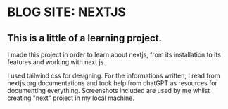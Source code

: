 # BLOG SITE: NEXTJS

## This is a little of a learning project.
I made this project in order to learn about nextjs, from its installation to its features and working with next js.

I used tailwind css for designing. 
For the informations written, I read from nextjs.org documentations and took help from chatGPT as resources for documenting everything. 
Screenshots included are used by me whilst creating "next" project in my local machine. 
